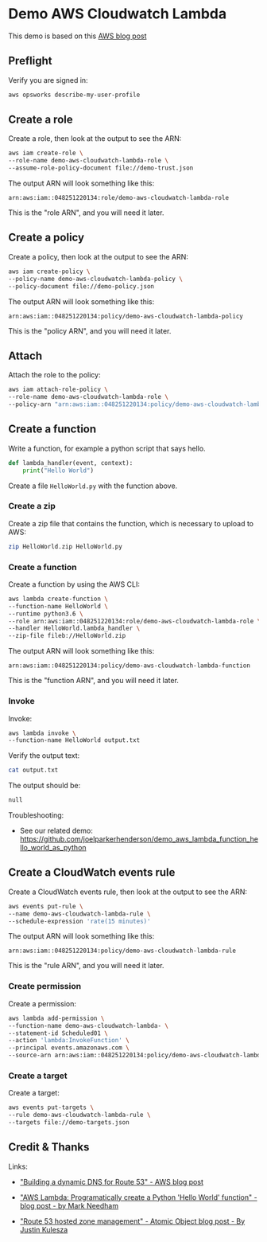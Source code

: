 # Demo AWS Cloudwatch Lambda

This demo is based on this [AWS blog post](https://aws.amazon.com/blogs/compute/building-a-dynamic-dns-for-route-53-using-cloudwatch-events-and-lambda/)


## Preflight

Verify you are signed in:

```sh
aws opsworks describe-my-user-profile
```


## Create a role
 
Create a role, then look at the output to see the ARN:

```sh
aws iam create-role \
--role-name demo-aws-cloudwatch-lambda-role \
--assume-role-policy-document file://demo-trust.json
```

The output ARN will look something like this:

```
arn:aws:iam::048251220134:role/demo-aws-cloudwatch-lambda-role
```

This is the "role ARN", and you will need it later.


## Create a policy

Create a policy, then look at the output to see the ARN:

```sh
aws iam create-policy \
--policy-name demo-aws-cloudwatch-lambda-policy \
--policy-document file://demo-policy.json
```

The output ARN will look something like this:

```
arn:aws:iam::048251220134:policy/demo-aws-cloudwatch-lambda-policy
```
This is the "policy ARN", and you will need it later.


## Attach

Attach the role to the policy:

```sh
aws iam attach-role-policy \
--role-name demo-aws-cloudwatch-lambda-role \
--policy-arn "arn:aws:iam::048251220134:policy/demo-aws-cloudwatch-lambda-policy"
```


## Create a function

Write a function, for example a python script that says hello.

```py
def lambda_handler(event, context):
    print("Hello World")
```

Create a file `HelloWorld.py` with the function above.


### Create a zip

Create a zip file that contains the function, which is necessary to upload to AWS:

```sh
zip HelloWorld.zip HelloWorld.py
```


### Create a function

Create a function by using the AWS CLI:

```sh
aws lambda create-function \
--function-name HelloWorld \
--runtime python3.6 \
--role arn:aws:iam::048251220134:role/demo-aws-cloudwatch-lambda-role \
--handler HelloWorld.lambda_handler \
--zip-file fileb://HelloWorld.zip
```

The output ARN will look something like this:

```
arn:aws:iam::048251220134:policy/demo-aws-cloudwatch-lambda-function
```
This is the "function ARN", and you will need it later.


### Invoke

Invoke:

```sh
aws lambda invoke \
--function-name HelloWorld output.txt
```

Verify the output text:

```sh
cat output.txt
```

The output should be:

```txt
null
```

Troubleshooting:

* See our related demo: https://github.com/joelparkerhenderson/demo_aws_lambda_function_hello_world_as_python


## Create a CloudWatch events rule

Create a CloudWatch events rule, then look at the output to see the ARN:

```sh
aws events put-rule \
--name demo-aws-cloudwatch-lambda-rule \
--schedule-expression 'rate(15 minutes)'
```

The output ARN will look something like this:

```
arn:aws:iam::048251220134:policy/demo-aws-cloudwatch-lambda-rule
```

This is the "rule ARN", and you will need it later.


### Create permission

Create a permission:

```sh
aws lambda add-permission \
--function-name demo-aws-cloudwatch-lambda- \
--statement-id Scheduled01 \
--action 'lambda:InvokeFunction' \
--principal events.amazonaws.com \
--source-arn arn:aws:iam::048251220134:policy/demo-aws-cloudwatch-lambda-rule
```

### Create a target

Create a target:

```sh
aws events put-targets \
--rule demo-aws-cloudwatch-lambda-rule \
--targets file://demo-targets.json
```


## Credit & Thanks

Links:

* ["Building a dynamic DNS for Route 53" - AWS blog post](https://aws.amazon.com/blogs/compute/building-a-dynamic-dns-for-route-53-using-cloudwatch-events-and-lambda/)

* ["AWS Lambda: Programatically create a Python 'Hello World' function" - blog post - by Mark Needham](https://markhneedham.com/blog/2017/04/02/aws-lambda-programatically-create-a-python-hello-world-function/)

* ["Route 53 hosted zone management" - Atomic Object blog post - By Justin Kulesza](https://spin.atomicobject.com/2016/04/28/route-53-hosted-zone-managment/)
